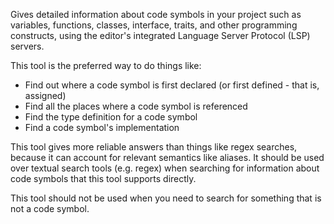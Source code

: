 Gives detailed information about code symbols in your project such as variables, functions, classes, interface, traits, and other programming constructs, using the editor's integrated Language Server Protocol (LSP) servers.

This tool is the preferred way to do things like:
* Find out where a code symbol is first declared (or first defined - that is, assigned)
* Find all the places where a code symbol is referenced
* Find the type definition for a code symbol
* Find a code symbol's implementation

This tool gives more reliable answers than things like regex searches, because it can account for relevant semantics like aliases. It should be used over textual search tools (e.g. regex) when searching for information about code symbols that this tool supports directly.

This tool should not be used when you need to search for something that is not a code symbol.

